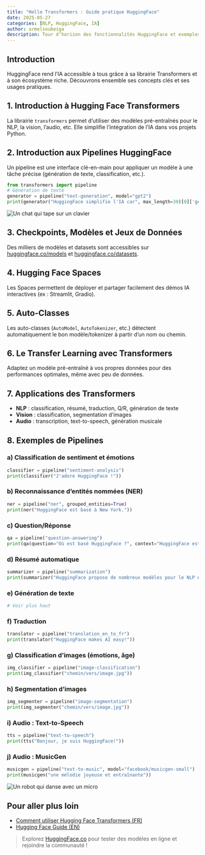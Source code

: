 ```yaml
---
title: "Hello Transformers : Guide pratique HuggingFace"
date: 2025-05-27
categories: [NLP, HuggingFace, IA]
author: armelsoubeiga
description: Tour d’horizon des fonctionnalités HuggingFace et exemples de pipelines.
---
```


## Introduction
HuggingFace rend l’IA accessible à tous grâce à sa librairie Transformers et à son écosystème riche. Découvrons ensemble ses concepts clés et ses usages pratiques.

## 1. Introduction à Hugging Face Transformers
La librairie `transformers` permet d’utiliser des modèles pré-entraînés pour le NLP, la vision, l’audio, etc. Elle simplifie l’intégration de l’IA dans vos projets Python.

## 2. Introduction aux Pipelines HuggingFace
Un pipeline est une interface clé-en-main pour appliquer un modèle à une tâche précise (génération de texte, classification, etc.).

```python
from transformers import pipeline
# Génération de texte
generator = pipeline("text-generation", model="gpt2")
print(generator("HuggingFace simplifie l'IA car", max_length=30)[0]['generated_text'])
```

![Un chat qui tape sur un clavier](https://media.giphy.com/media/JIX9t2j0ZTN9S/giphy.gif)

## 3. Checkpoints, Modèles et Jeux de Données
Des milliers de modèles et datasets sont accessibles sur [huggingface.co/models](https://huggingface.co/models) et [huggingface.co/datasets](https://huggingface.co/datasets).

## 4. Hugging Face Spaces
Les Spaces permettent de déployer et partager facilement des démos IA interactives (ex : Streamlit, Gradio).

## 5. Auto-Classes
Les auto-classes (`AutoModel`, `AutoTokenizer`, etc.) détectent automatiquement le bon modèle/tokenizer à partir d’un nom ou chemin.

## 6. Le Transfer Learning avec Transformers
Adaptez un modèle pré-entraîné à vos propres données pour des performances optimales, même avec peu de données.

## 7. Applications des Transformers
- **NLP** : classification, résumé, traduction, Q/R, génération de texte
- **Vision** : classification, segmentation d’images
- **Audio** : transcription, text-to-speech, génération musicale

## 8. Exemples de Pipelines
### a) Classification de sentiment et émotions
```python
classifier = pipeline("sentiment-analysis")
print(classifier("J'adore HuggingFace !"))
```

### b) Reconnaissance d’entités nommées (NER)
```python
ner = pipeline("ner", grouped_entities=True)
print(ner("HuggingFace est basé à New York."))
```

### c) Question/Réponse
```python
qa = pipeline("question-answering")
print(qa(question="Où est basé HuggingFace ?", context="HuggingFace est basé à New York."))
```

### d) Résumé automatique
```python
summarizer = pipeline("summarization")
print(summarizer("HuggingFace propose de nombreux modèles pour le NLP et la vision."))
```

### e) Génération de texte
```python
# Voir plus haut
```

### f) Traduction
```python
translator = pipeline("translation_en_to_fr")
print(translator("HuggingFace makes AI easy!"))
```

### g) Classification d’images (émotions, âge)
```python
img_classifier = pipeline("image-classification")
print(img_classifier("chemin/vers/image.jpg"))
```

### h) Segmentation d’images
```python
img_segmenter = pipeline("image-segmentation")
print(img_segmenter("chemin/vers/image.jpg"))
```

### i) Audio : Text-to-Speech
```python
tts = pipeline("text-to-speech")
print(tts("Bonjour, je suis HuggingFace!"))
```

### j) Audio : MusicGen
```python
musicgen = pipeline("text-to-music", model="facebook/musicgen-small")
print(musicgen("une mélodie joyeuse et entraînante"))
```

![Un robot qui danse avec un micro](https://media.giphy.com/media/26ufdipQqU2lhNA4g/giphy.gif)

## Pour aller plus loin
- [Comment utiliser Hugging Face Transformers (FR)](https://inside-machinelearning.com/comment-utiliser-hugging-face-transformers/)
- [Hugging Face Guide (EN)](https://inside-machinelearning.com/en/hugging-face-guide/)

> Explorez [HuggingFace.co](https://huggingface.co/) pour tester des modèles en ligne et rejoindre la communauté !

